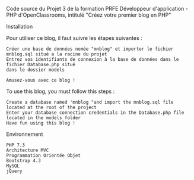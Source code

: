 Code source du Projet 3 de la formation PRFE Développeur d'application - PHP d'OpenClassrooms, intitulé "Créez votre premier blog en PHP"

Installation

Pour utiliser ce blog, il faut suivre les étapes suivantes :

    Créer une base de données nomée "mnblog" et importer le fichier mnblog.sql situé a la racine du projet
    Entrez vos identifiants de connexion à la base de données dans le fichier Database.php situé 
    dans le dossier models

    Amusez-vous avec ce blog !

To use this blog, you must follow this steps :

    Create a database named 'mnblog "and import the mnblog.sql file located at the root of the project
    Enter your database connection credentials in the Database.php file located in the models folder
    Have fun using this blog !

Environnement

    PHP 7.3
    Architecture MVC
    Programmation Orientée Objet
    Bootstrap 4.3
    MySQL
    jQuery
